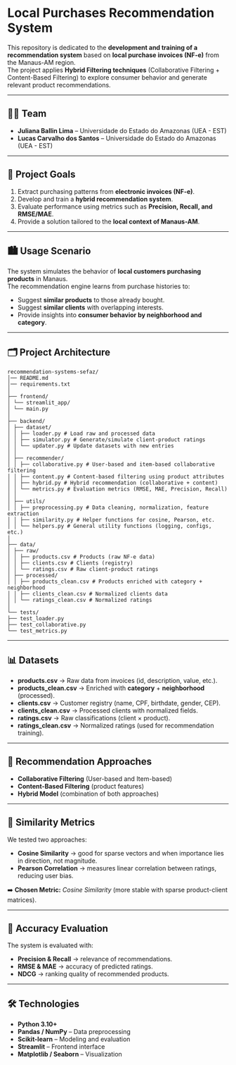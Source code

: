 # Local Purchases Recommendation System

This repository is dedicated to the **development and training of a recommendation system** based on **local purchase invoices (NF-e)** from the Manaus-AM region.  
The project applies **Hybrid Filtering techniques** (Collaborative Filtering + Content-Based Filtering) to explore consumer behavior and generate relevant product recommendations.

---

## 👩‍🎓 Team
- **Juliana Ballin Lima** – Universidade do Estado do Amazonas (UEA - EST)  
- **Lucas Carvalho dos Santos** – Universidade do Estado do Amazonas (UEA - EST)  

---

## 🎯 Project Goals
1. Extract purchasing patterns from **electronic invoices (NF-e)**.  
2. Develop and train a **hybrid recommendation system**.  
3. Evaluate performance using metrics such as **Precision, Recall, and RMSE/MAE**.  
4. Provide a solution tailored to the **local context of Manaus-AM**.  

---

## 🏙️ Usage Scenario
The system simulates the behavior of **local customers purchasing products** in Manaus.  
The recommendation engine learns from purchase histories to:  
- Suggest **similar products** to those already bought.  
- Suggest **similar clients** with overlapping interests.  
- Provide insights into **consumer behavior by neighborhood and category**.  

---

## 🗂️ Project Architecture
```
recommendation-systems-sefaz/
│── README.md
│── requirements.txt
│
├── frontend/
│ └── streamlit_app/
│ └── main.py
│
├── backend/
│ ├── dataset/
│ │ ├── loader.py # Load raw and processed data
│ │ ├── simulator.py # Generate/simulate client-product ratings
│ │ └── updater.py # Update datasets with new entries
│ │
│ ├── recommender/
│ │ ├── collaborative.py # User-based and item-based collaborative filtering
│ │ ├── content.py # Content-based filtering using product attributes
│ │ ├── hybrid.py # Hybrid recommendation (collaborative + content)
│ │ └── metrics.py # Evaluation metrics (RMSE, MAE, Precision, Recall)
│ │
│ ├── utils/
│ │ ├── preprocessing.py # Data cleaning, normalization, feature extraction
│ │ ├── similarity.py # Helper functions for cosine, Pearson, etc.
│ │ └── helpers.py # General utility functions (logging, configs, etc.)
│
├── data/
│ ├── raw/
│ │ ├── products.csv # Products (raw NF-e data)
│ │ ├── clients.csv # Clients (registry)
│ │ └── ratings.csv # Raw client-product ratings
│ ├── processed/
│ │ ├── products_clean.csv # Products enriched with category + neighborhood
│ │ ├── clients_clean.csv # Normalized clients data
│ │ └── ratings_clean.csv # Normalized ratings
│
└── tests/
├── test_loader.py
├── test_collaborative.py
└── test_metrics.py

```
---

## 📊 Datasets

- **products.csv** → Raw data from invoices (id, description, value, etc.).  
- **products_clean.csv** → Enriched with **category** + **neighborhood** (processed).  
- **clients.csv** → Customer registry (name, CPF, birthdate, gender, CEP).  
- **clients_clean.csv** → Processed clients with normalized fields.  
- **ratings.csv** → Raw classifications (client × product).  
- **ratings_clean.csv** → Normalized ratings (used for recommendation training).  

---

## 🤝 Recommendation Approaches

- **Collaborative Filtering** (User-based and Item-based)  
- **Content-Based Filtering** (product features)  
- **Hybrid Model** (combination of both approaches)  

---

## 📐 Similarity Metrics

We tested two approaches:  
- **Cosine Similarity** → good for sparse vectors and when importance lies in direction, not magnitude.  
- **Pearson Correlation** → measures linear correlation between ratings, reducing user bias.  

➡️ **Chosen Metric:** *Cosine Similarity* (more stable with sparse product-client matrices).  

---

## 📏 Accuracy Evaluation
The system is evaluated with:  
- **Precision & Recall** → relevance of recommendations.  
- **RMSE & MAE** → accuracy of predicted ratings.  
- **NDCG** → ranking quality of recommended products.  

---

## 🛠️ Technologies
- **Python 3.10+**  
- **Pandas / NumPy** – Data preprocessing  
- **Scikit-learn** – Modeling and evaluation  
- **Streamlit** – Frontend interface  
- **Matplotlib / Seaborn** – Visualization  
